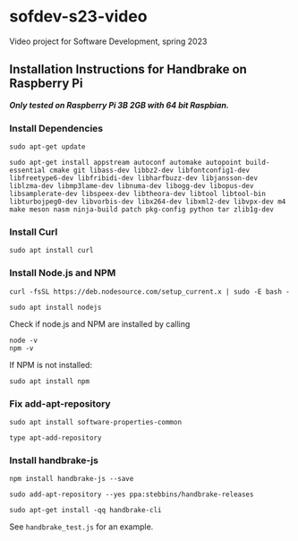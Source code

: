 # sofdev-s23-video
Video project for Software Development, spring 2023

## Installation Instructions for Handbrake on Raspberry Pi

***Only tested on Raspberry Pi 3B 2GB with 64 bit Raspbian.***


### Install Dependencies
```
sudo apt-get update
```

```
sudo apt-get install appstream autoconf automake autopoint build-essential cmake git libass-dev libbz2-dev libfontconfig1-dev libfreetype6-dev libfribidi-dev libharfbuzz-dev libjansson-dev liblzma-dev libmp3lame-dev libnuma-dev libogg-dev libopus-dev libsamplerate-dev libspeex-dev libtheora-dev libtool libtool-bin libturbojpeg0-dev libvorbis-dev libx264-dev libxml2-dev libvpx-dev m4 make meson nasm ninja-build patch pkg-config python tar zlib1g-dev
```

### Install Curl
```
sudo apt install curl
```

### Install Node.js and NPM
```
curl -fsSL https://deb.nodesource.com/setup_current.x | sudo -E bash -
```
```
sudo apt install nodejs
```
Check if node.js and NPM are installed by calling
```
node -v
npm -v
```
If NPM is not installed:
```
sudo apt install npm
```

### Fix add-apt-repository
```
sudo apt install software-properties-common
```
```
type apt-add-repository
```

### Install handbrake-js
```
npm install handbrake-js --save
```
```
sudo add-apt-repository --yes ppa:stebbins/handbrake-releases
```
```
sudo apt-get install -qq handbrake-cli
```

See `handbrake_test.js` for an example.
